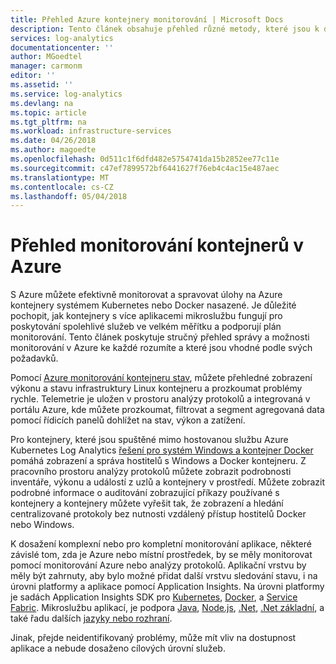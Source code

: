 ```yaml
---
title: Přehled Azure kontejnery monitorování | Microsoft Docs
description: Tento článek obsahuje přehled různé metody, které jsou k dispozici v Azure k monitorování kontejnerů v Azure a rychle pochopit clustery stavu a dostupnosti.
services: log-analytics
documentationcenter: ''
author: MGoedtel
manager: carmonm
editor: ''
ms.assetid: ''
ms.service: log-analytics
ms.devlang: na
ms.topic: article
ms.tgt_pltfrm: na
ms.workload: infrastructure-services
ms.date: 04/26/2018
ms.author: magoedte
ms.openlocfilehash: 0d511c1f6dfd482e5754741da15b2852ee77c11e
ms.sourcegitcommit: c47ef7899572bf6441627f76eb4c4ac15e487aec
ms.translationtype: MT
ms.contentlocale: cs-CZ
ms.lasthandoff: 05/04/2018
---
```

# <a name="overview-of-monitoring-containers-in-azure"></a>Přehled monitorování kontejnerů v Azure
S Azure můžete efektivně monitorovat a spravovat úlohy na Azure kontejnery systémem Kubernetes nebo Docker nasazené. Je důležité pochopit, jak kontejnery s více aplikacemi mikroslužbu fungují pro poskytování spolehlivé služeb ve velkém měřítku a podporují plán monitorování. Tento článek poskytuje stručný přehled správy a možnosti monitorování v Azure ke každé rozumíte a které jsou vhodné podle svých požadavků.

Pomocí [Azure monitorování kontejneru stav](monitoring-container-health.md), můžete přehledné zobrazení výkonu a stavu infrastruktury Linux kontejneru a prozkoumat problémy rychle. Telemetrie je uložen v prostoru analýzy protokolů a integrovaná v portálu Azure, kde můžete prozkoumat, filtrovat a segment agregovaná data pomocí řídicích panelů dohlížet na stav, výkon a zatížení.  

Pro kontejnery, které jsou spuštěné mimo hostovanou službu Azure Kubernetes Log Analytics [řešení pro systém Windows a kontejner Docker](../log-analytics/log-analytics-containers.md) pomáhá zobrazení a správa hostitelů s Windows a Docker kontejneru. Z pracovního prostoru analýzy protokolů můžete zobrazit podrobnosti inventáře, výkonu a událostí z uzlů a kontejnery v prostředí. Můžete zobrazit podrobné informace o auditování zobrazující příkazy používané s kontejnery a kontejnery můžete vyřešit tak, že zobrazení a hledání centralizované protokoly bez nutnosti vzdálený přístup hostitelů Docker nebo Windows.

K dosažení komplexní nebo pro kompletní monitorování aplikace, některé závislé tom, zda je Azure nebo místní prostředek, by se měly monitorovat pomocí monitorování Azure nebo analýzy protokolů.  Aplikační vrstvu by měly být zahrnuty, aby bylo možné přidat další vrstvu sledování stavu, i na úrovni platformy a aplikace pomocí Application Insights. Na úrovni platformy je sadách Application Insights SDK pro [Kubernetes]( https://github.com/Microsoft/ApplicationInsights-Kubernetes), [Docker](https://hub.docker.com/r/microsoft/applicationinsights/), a [Service Fabric](https://docs.microsoft.com/azure/service-fabric/service-fabric-diagnostics-event-analysis-appinsights). Mikroslužbu aplikací, je podpora [Java](../application-insights/app-insights-java-get-started.md), [Node.js](../application-insights/app-insights-nodejs-quick-start.md), [.Net](../application-insights/app-insights-asp-net.md), [.Net základní](../application-insights/app-insights-asp-net-core.md), a také řadu dalších [jazyky nebo rozhraní](../application-insights/app-insights-platforms.md). 

Jinak, přejde neidentifikovaný problémy, může mít vliv na dostupnost aplikace a nebude dosaženo cílových úrovní služeb.  

